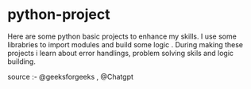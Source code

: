 # python-project


Here are some python basic projects to enhance my skills.
I use some librabries to import modules and build some logic .
During making these projects i learn about error handlings, problem solving skils and logic building.


source :- @geeksforgeeks , @Chatgpt
